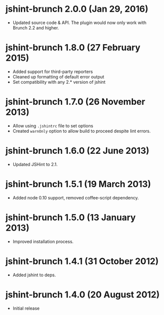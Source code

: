 # jshint-brunch 2.0.0 (Jan 29, 2016)
* Updated source code & API. The plugin would now only work with Brunch 2.2 and higher.

# jshint-brunch 1.8.0 (27 February 2015)
* Added support for third-party reporters
* Cleaned up formatting of default error output
* Set compatibility with any 2.* version of jshint

# jshint-brunch 1.7.0 (26 November 2013)
* Allow using `.jshintrc` file to set options
* Created `warnOnly` option to allow build to proceed despite lint errors.

# jshint-brunch 1.6.0 (22 June 2013)
* Updated JSHint to 2.1.

# jshint-brunch 1.5.1 (19 March 2013)
* Added node 0.10 support, removed coffee-script dependency.

# jshint-brunch 1.5.0 (13 January 2013)
* Improved installation process.

# jshint-brunch 1.4.1 (31 October 2012)
* Added jshint to deps.

# jshint-brunch 1.4.0 (20 August 2012)
* Initial release
